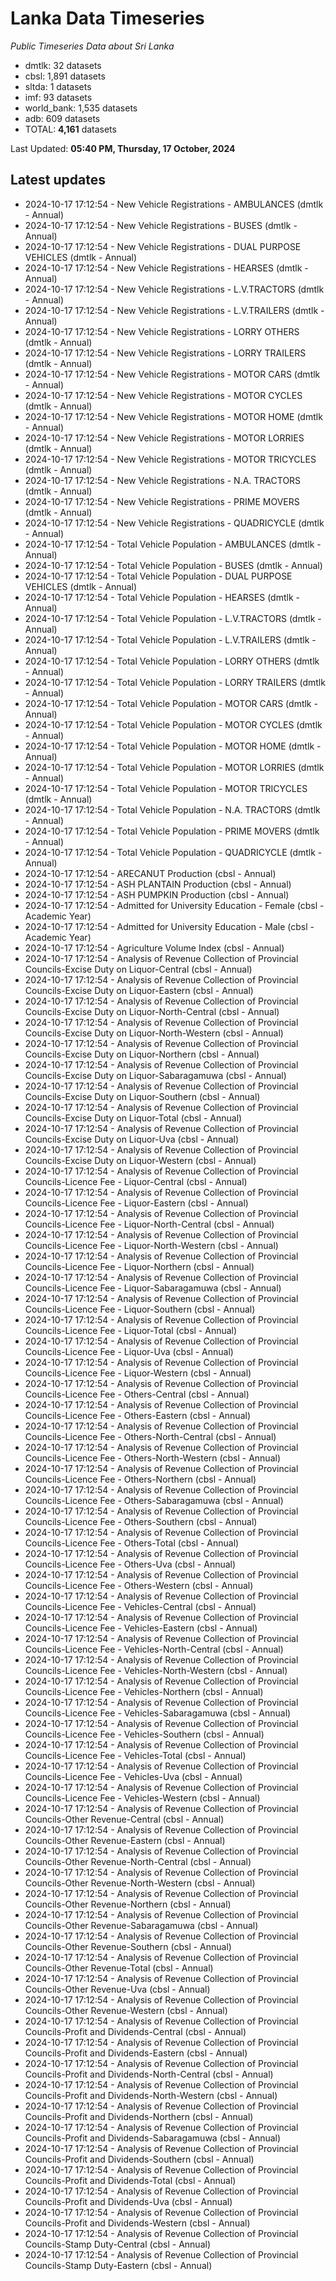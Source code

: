 # Lanka Data Timeseries
*Public Timeseries Data about Sri Lanka*

* dmtlk: 32 datasets
* cbsl: 1,891 datasets
* sltda: 1 datasets
* imf: 93 datasets
* world_bank: 1,535 datasets
* adb: 609 datasets
* TOTAL: **4,161** datasets

Last Updated: **05:40 PM, Thursday, 17 October, 2024**

## Latest updates

* 2024-10-17 17:12:54 - New Vehicle Registrations - AMBULANCES (dmtlk - Annual)
* 2024-10-17 17:12:54 - New Vehicle Registrations - BUSES (dmtlk - Annual)
* 2024-10-17 17:12:54 - New Vehicle Registrations - DUAL PURPOSE VEHICLES (dmtlk - Annual)
* 2024-10-17 17:12:54 - New Vehicle Registrations - HEARSES (dmtlk - Annual)
* 2024-10-17 17:12:54 - New Vehicle Registrations - L.V.TRACTORS (dmtlk - Annual)
* 2024-10-17 17:12:54 - New Vehicle Registrations - L.V.TRAILERS (dmtlk - Annual)
* 2024-10-17 17:12:54 - New Vehicle Registrations - LORRY OTHERS (dmtlk - Annual)
* 2024-10-17 17:12:54 - New Vehicle Registrations - LORRY TRAILERS (dmtlk - Annual)
* 2024-10-17 17:12:54 - New Vehicle Registrations - MOTOR CARS (dmtlk - Annual)
* 2024-10-17 17:12:54 - New Vehicle Registrations - MOTOR CYCLES (dmtlk - Annual)
* 2024-10-17 17:12:54 - New Vehicle Registrations - MOTOR HOME (dmtlk - Annual)
* 2024-10-17 17:12:54 - New Vehicle Registrations - MOTOR LORRIES (dmtlk - Annual)
* 2024-10-17 17:12:54 - New Vehicle Registrations - MOTOR TRICYCLES (dmtlk - Annual)
* 2024-10-17 17:12:54 - New Vehicle Registrations - N.A. TRACTORS (dmtlk - Annual)
* 2024-10-17 17:12:54 - New Vehicle Registrations - PRIME MOVERS (dmtlk - Annual)
* 2024-10-17 17:12:54 - New Vehicle Registrations - QUADRICYCLE (dmtlk - Annual)
* 2024-10-17 17:12:54 - Total Vehicle Population - AMBULANCES (dmtlk - Annual)
* 2024-10-17 17:12:54 - Total Vehicle Population - BUSES (dmtlk - Annual)
* 2024-10-17 17:12:54 - Total Vehicle Population - DUAL PURPOSE VEHICLES (dmtlk - Annual)
* 2024-10-17 17:12:54 - Total Vehicle Population - HEARSES (dmtlk - Annual)
* 2024-10-17 17:12:54 - Total Vehicle Population - L.V.TRACTORS (dmtlk - Annual)
* 2024-10-17 17:12:54 - Total Vehicle Population - L.V.TRAILERS (dmtlk - Annual)
* 2024-10-17 17:12:54 - Total Vehicle Population - LORRY OTHERS (dmtlk - Annual)
* 2024-10-17 17:12:54 - Total Vehicle Population - LORRY TRAILERS (dmtlk - Annual)
* 2024-10-17 17:12:54 - Total Vehicle Population - MOTOR CARS (dmtlk - Annual)
* 2024-10-17 17:12:54 - Total Vehicle Population - MOTOR CYCLES (dmtlk - Annual)
* 2024-10-17 17:12:54 - Total Vehicle Population - MOTOR HOME (dmtlk - Annual)
* 2024-10-17 17:12:54 - Total Vehicle Population - MOTOR LORRIES (dmtlk - Annual)
* 2024-10-17 17:12:54 - Total Vehicle Population - MOTOR TRICYCLES (dmtlk - Annual)
* 2024-10-17 17:12:54 - Total Vehicle Population - N.A. TRACTORS (dmtlk - Annual)
* 2024-10-17 17:12:54 - Total Vehicle Population - PRIME MOVERS (dmtlk - Annual)
* 2024-10-17 17:12:54 - Total Vehicle Population - QUADRICYCLE (dmtlk - Annual)
* 2024-10-17 17:12:54 - ARECANUT Production (cbsl - Annual)
* 2024-10-17 17:12:54 - ASH PLANTAIN Production (cbsl - Annual)
* 2024-10-17 17:12:54 - ASH PUMPKIN Production (cbsl - Annual)
* 2024-10-17 17:12:54 - Admitted for University Education - Female (cbsl - Academic Year)
* 2024-10-17 17:12:54 - Admitted for University Education - Male (cbsl - Academic Year)
* 2024-10-17 17:12:54 - Agriculture Volume Index (cbsl - Annual)
* 2024-10-17 17:12:54 - Analysis of Revenue Collection of Provincial Councils-Excise Duty on Liquor-Central (cbsl - Annual)
* 2024-10-17 17:12:54 - Analysis of Revenue Collection of Provincial Councils-Excise Duty on Liquor-Eastern (cbsl - Annual)
* 2024-10-17 17:12:54 - Analysis of Revenue Collection of Provincial Councils-Excise Duty on Liquor-North-Central (cbsl - Annual)
* 2024-10-17 17:12:54 - Analysis of Revenue Collection of Provincial Councils-Excise Duty on Liquor-North-Western (cbsl - Annual)
* 2024-10-17 17:12:54 - Analysis of Revenue Collection of Provincial Councils-Excise Duty on Liquor-Northern (cbsl - Annual)
* 2024-10-17 17:12:54 - Analysis of Revenue Collection of Provincial Councils-Excise Duty on Liquor-Sabaragamuwa (cbsl - Annual)
* 2024-10-17 17:12:54 - Analysis of Revenue Collection of Provincial Councils-Excise Duty on Liquor-Southern (cbsl - Annual)
* 2024-10-17 17:12:54 - Analysis of Revenue Collection of Provincial Councils-Excise Duty on Liquor-Total (cbsl - Annual)
* 2024-10-17 17:12:54 - Analysis of Revenue Collection of Provincial Councils-Excise Duty on Liquor-Uva (cbsl - Annual)
* 2024-10-17 17:12:54 - Analysis of Revenue Collection of Provincial Councils-Excise Duty on Liquor-Western (cbsl - Annual)
* 2024-10-17 17:12:54 - Analysis of Revenue Collection of Provincial Councils-Licence Fee - Liquor-Central (cbsl - Annual)
* 2024-10-17 17:12:54 - Analysis of Revenue Collection of Provincial Councils-Licence Fee - Liquor-Eastern (cbsl - Annual)
* 2024-10-17 17:12:54 - Analysis of Revenue Collection of Provincial Councils-Licence Fee - Liquor-North-Central (cbsl - Annual)
* 2024-10-17 17:12:54 - Analysis of Revenue Collection of Provincial Councils-Licence Fee - Liquor-North-Western (cbsl - Annual)
* 2024-10-17 17:12:54 - Analysis of Revenue Collection of Provincial Councils-Licence Fee - Liquor-Northern (cbsl - Annual)
* 2024-10-17 17:12:54 - Analysis of Revenue Collection of Provincial Councils-Licence Fee - Liquor-Sabaragamuwa (cbsl - Annual)
* 2024-10-17 17:12:54 - Analysis of Revenue Collection of Provincial Councils-Licence Fee - Liquor-Southern (cbsl - Annual)
* 2024-10-17 17:12:54 - Analysis of Revenue Collection of Provincial Councils-Licence Fee - Liquor-Total (cbsl - Annual)
* 2024-10-17 17:12:54 - Analysis of Revenue Collection of Provincial Councils-Licence Fee - Liquor-Uva (cbsl - Annual)
* 2024-10-17 17:12:54 - Analysis of Revenue Collection of Provincial Councils-Licence Fee - Liquor-Western (cbsl - Annual)
* 2024-10-17 17:12:54 - Analysis of Revenue Collection of Provincial Councils-Licence Fee - Others-Central (cbsl - Annual)
* 2024-10-17 17:12:54 - Analysis of Revenue Collection of Provincial Councils-Licence Fee - Others-Eastern (cbsl - Annual)
* 2024-10-17 17:12:54 - Analysis of Revenue Collection of Provincial Councils-Licence Fee - Others-North-Central (cbsl - Annual)
* 2024-10-17 17:12:54 - Analysis of Revenue Collection of Provincial Councils-Licence Fee - Others-North-Western (cbsl - Annual)
* 2024-10-17 17:12:54 - Analysis of Revenue Collection of Provincial Councils-Licence Fee - Others-Northern (cbsl - Annual)
* 2024-10-17 17:12:54 - Analysis of Revenue Collection of Provincial Councils-Licence Fee - Others-Sabaragamuwa (cbsl - Annual)
* 2024-10-17 17:12:54 - Analysis of Revenue Collection of Provincial Councils-Licence Fee - Others-Southern (cbsl - Annual)
* 2024-10-17 17:12:54 - Analysis of Revenue Collection of Provincial Councils-Licence Fee - Others-Total (cbsl - Annual)
* 2024-10-17 17:12:54 - Analysis of Revenue Collection of Provincial Councils-Licence Fee - Others-Uva (cbsl - Annual)
* 2024-10-17 17:12:54 - Analysis of Revenue Collection of Provincial Councils-Licence Fee - Others-Western (cbsl - Annual)
* 2024-10-17 17:12:54 - Analysis of Revenue Collection of Provincial Councils-Licence Fee - Vehicles-Central (cbsl - Annual)
* 2024-10-17 17:12:54 - Analysis of Revenue Collection of Provincial Councils-Licence Fee - Vehicles-Eastern (cbsl - Annual)
* 2024-10-17 17:12:54 - Analysis of Revenue Collection of Provincial Councils-Licence Fee - Vehicles-North-Central (cbsl - Annual)
* 2024-10-17 17:12:54 - Analysis of Revenue Collection of Provincial Councils-Licence Fee - Vehicles-North-Western (cbsl - Annual)
* 2024-10-17 17:12:54 - Analysis of Revenue Collection of Provincial Councils-Licence Fee - Vehicles-Northern (cbsl - Annual)
* 2024-10-17 17:12:54 - Analysis of Revenue Collection of Provincial Councils-Licence Fee - Vehicles-Sabaragamuwa (cbsl - Annual)
* 2024-10-17 17:12:54 - Analysis of Revenue Collection of Provincial Councils-Licence Fee - Vehicles-Southern (cbsl - Annual)
* 2024-10-17 17:12:54 - Analysis of Revenue Collection of Provincial Councils-Licence Fee - Vehicles-Total (cbsl - Annual)
* 2024-10-17 17:12:54 - Analysis of Revenue Collection of Provincial Councils-Licence Fee - Vehicles-Uva (cbsl - Annual)
* 2024-10-17 17:12:54 - Analysis of Revenue Collection of Provincial Councils-Licence Fee - Vehicles-Western (cbsl - Annual)
* 2024-10-17 17:12:54 - Analysis of Revenue Collection of Provincial Councils-Other Revenue-Central (cbsl - Annual)
* 2024-10-17 17:12:54 - Analysis of Revenue Collection of Provincial Councils-Other Revenue-Eastern (cbsl - Annual)
* 2024-10-17 17:12:54 - Analysis of Revenue Collection of Provincial Councils-Other Revenue-North-Central (cbsl - Annual)
* 2024-10-17 17:12:54 - Analysis of Revenue Collection of Provincial Councils-Other Revenue-North-Western (cbsl - Annual)
* 2024-10-17 17:12:54 - Analysis of Revenue Collection of Provincial Councils-Other Revenue-Northern (cbsl - Annual)
* 2024-10-17 17:12:54 - Analysis of Revenue Collection of Provincial Councils-Other Revenue-Sabaragamuwa (cbsl - Annual)
* 2024-10-17 17:12:54 - Analysis of Revenue Collection of Provincial Councils-Other Revenue-Southern (cbsl - Annual)
* 2024-10-17 17:12:54 - Analysis of Revenue Collection of Provincial Councils-Other Revenue-Total (cbsl - Annual)
* 2024-10-17 17:12:54 - Analysis of Revenue Collection of Provincial Councils-Other Revenue-Uva (cbsl - Annual)
* 2024-10-17 17:12:54 - Analysis of Revenue Collection of Provincial Councils-Other Revenue-Western (cbsl - Annual)
* 2024-10-17 17:12:54 - Analysis of Revenue Collection of Provincial Councils-Profit and Dividends-Central (cbsl - Annual)
* 2024-10-17 17:12:54 - Analysis of Revenue Collection of Provincial Councils-Profit and Dividends-Eastern (cbsl - Annual)
* 2024-10-17 17:12:54 - Analysis of Revenue Collection of Provincial Councils-Profit and Dividends-North-Central (cbsl - Annual)
* 2024-10-17 17:12:54 - Analysis of Revenue Collection of Provincial Councils-Profit and Dividends-North-Western (cbsl - Annual)
* 2024-10-17 17:12:54 - Analysis of Revenue Collection of Provincial Councils-Profit and Dividends-Northern (cbsl - Annual)
* 2024-10-17 17:12:54 - Analysis of Revenue Collection of Provincial Councils-Profit and Dividends-Sabaragamuwa (cbsl - Annual)
* 2024-10-17 17:12:54 - Analysis of Revenue Collection of Provincial Councils-Profit and Dividends-Southern (cbsl - Annual)
* 2024-10-17 17:12:54 - Analysis of Revenue Collection of Provincial Councils-Profit and Dividends-Total (cbsl - Annual)
* 2024-10-17 17:12:54 - Analysis of Revenue Collection of Provincial Councils-Profit and Dividends-Uva (cbsl - Annual)
* 2024-10-17 17:12:54 - Analysis of Revenue Collection of Provincial Councils-Profit and Dividends-Western (cbsl - Annual)
* 2024-10-17 17:12:54 - Analysis of Revenue Collection of Provincial Councils-Stamp Duty-Central (cbsl - Annual)
* 2024-10-17 17:12:54 - Analysis of Revenue Collection of Provincial Councils-Stamp Duty-Eastern (cbsl - Annual)